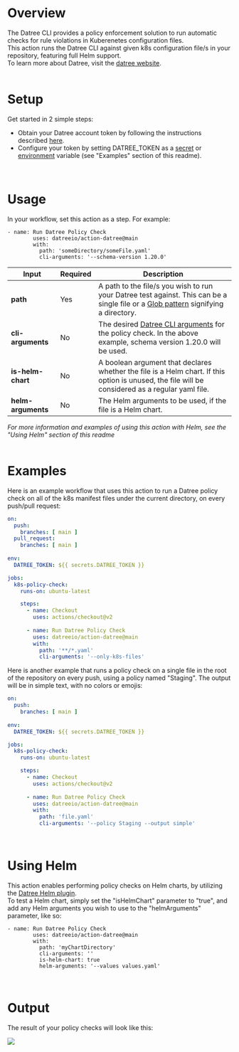 # Overview
The Datree CLI provides a policy enforcement solution to run automatic checks for rule violations in Kuberenetes configuration files.  
This action runs the Datree CLI against given k8s configuration file/s in your repository, featuring full Helm support.<br/>
To learn more about Datree, visit the [datree website](https://www.datree.io/).
<br/><br/>
# Setup
Get started in 2 simple steps:
* Obtain your Datree account token by following the instructions described [here](https://hub.datree.io/account-token).
* Configure your token by setting DATREE_TOKEN as a [secret](https://docs.github.com/en/actions/reference/encrypted-secrets) or [environment](https://docs.github.com/en/actions/reference/environment-variables) variable (see "Examples" section of this readme).  
<br/><br/>
# Usage
In your workflow, set this action as a step. For example:
```
- name: Run Datree Policy Check
        uses: datreeio/action-datree@main
        with:
          path: 'someDirectory/someFile.yaml'
          cli-arguments: '--schema-version 1.20.0'
```
| Input | Required | Description |
| --- | ----------- | --- |
| **path** | Yes | A path to the file/s you wish to run your Datree test against. This can be a single file or a [Glob pattern](https://www.digitalocean.com/community/tools/glob) signifying a directory. |
| **cli-arguments** | No | The desired [Datree CLI arguments](https://hub.datree.io/cli-arguments) for the policy check. In the above example, schema version 1.20.0 will be used.  |
| **is-helm-chart** | No | A boolean argument that declares whether the file is a Helm chart. If this option is unused, the file will be considered as a regular yaml file. |
| **helm-arguments** | No | The Helm arguments to be used, if the file is a Helm chart. |
 
*For more information and examples of using this action with Helm, see the "Using Helm" section of this readme*
<br/><br/>
# Examples
Here is an example workflow that uses this action to run a Datree policy check on all of the k8s manifest files under the current directory, on every push/pull request:
```yaml
on:
  push:
    branches: [ main ]
  pull_request:
    branches: [ main ]
    
env:
  DATREE_TOKEN: ${{ secrets.DATREE_TOKEN }} 

jobs:
  k8s-policy-check:
    runs-on: ubuntu-latest

    steps:
      - name: Checkout
        uses: actions/checkout@v2
        
      - name: Run Datree Policy Check
        uses: datreeio/action-datree@main
        with:
          path: '**/*.yaml'
          cli-arguments: '--only-k8s-files'
```  
Here is another example that runs a policy check on a single file in the root of the repository on every push, using a policy named "Staging". The output will be in simple text, with no colors or emojis:
```yaml
on:
  push:
    branches: [ main ]
    
env:
  DATREE_TOKEN: ${{ secrets.DATREE_TOKEN }} 

jobs:
  k8s-policy-check:
    runs-on: ubuntu-latest

    steps:
      - name: Checkout
        uses: actions/checkout@v2
        
      - name: Run Datree Policy Check
        uses: datreeio/action-datree@main
        with:
          path: 'file.yaml'
          cli-arguments: '--policy Staging --output simple'
```  
<br/>

# Using Helm
This action enables performing policy checks on Helm charts, by utilizing the [Datree Helm plugin](https://hub.datree.io/helm-plugin).  
To test a Helm chart, simply set the "isHelmChart" parameter to "true", and add any Helm arguments you wish to use to the "helmArguments" parameter, like so:
```
- name: Run Datree Policy Check
        uses: datreeio/action-datree@main
        with:
          path: 'myChartDirectory'
          cli-arguments: ''
          is-helm-chart: true
          helm-arguments: '--values values.yaml'
```
<br/>

# Output
The result of your policy checks will look like this:  

![](/Resources/output.gif)
